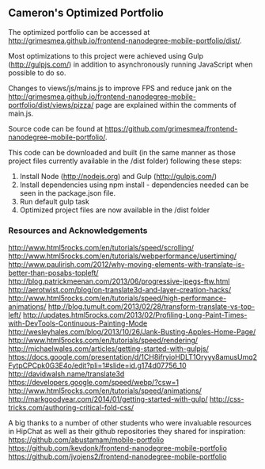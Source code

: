 ## Cameron's Optimized Portfolio
The optimized portfolio can be accessed at http://grimesmea.github.io/frontend-nanodegree-mobile-portfolio/dist/.

Most optimizations to this project were achieved using Gulp (http://gulpjs.com/) in addition to asynchronously running JavaScript when possible to do so.

Changes to views/js/mains.js to improve FPS and reduce jank on the  http://grimesmea.github.io/frontend-nanodegree-mobile-portfolio/dist/views/pizza/ page are explained within the comments of main.js.

Source code can be found at https://github.com/grimesmea/frontend-nanodegree-mobile-portfolio/.

This code can be downloaded and built (in the same manner as those project files currently available in the /dist folder) following these steps:
1. Install Node (http://nodejs.org) and Gulp (http://gulpjs.com/)
2. Install dependencies using npm install - dependencies needed can be seen in
the package.json file.
3. Run default gulp task
4. Optimized project files are now available in the /dist folder

### Resources and Acknowledgements
http://www.html5rocks.com/en/tutorials/speed/scrolling/
http://www.html5rocks.com/en/tutorials/webperformance/usertiming/
http://www.paulirish.com/2012/why-moving-elements-with-translate-is-better-than-posabs-topleft/
http://blog.patrickmeenan.com/2013/06/progressive-jpegs-ftw.html
http://aerotwist.com/blog/on-translate3d-and-layer-creation-hacks/
http://www.html5rocks.com/en/tutorials/speed/high-performance-animations/
http://blog.tumult.com/2013/02/28/transform-translate-vs-top-left/
http://updates.html5rocks.com/2013/02/Profiling-Long-Paint-Times-with-DevTools-Continuous-Painting-Mode
http://wesleyhales.com/blog/2013/10/26/Jank-Busting-Apples-Home-Page/
http://www.html5rocks.com/en/tutorials/speed/rendering/
http://michaelwales.com/articles/getting-started-with-gulpjs/
https://docs.google.com/presentation/d/1CH8ifryioHDLT1Oryyy8amusUmq2FytpCPCpk0G3E4o/edit?pli=1#slide=id.g174d07756_10
http://davidwalsh.name/translate3d
https://developers.google.com/speed/webp/?csw=1
http://www.html5rocks.com/en/tutorials/speed/animations/
http://markgoodyear.com/2014/01/getting-started-with-gulp/
http://css-tricks.com/authoring-critical-fold-css/

A big thanks to a number of other students who were invaluable resources in HipChat as well as their github repositories they shared for inspiration:
https://github.com/abustamam/mobile-portfolio
https://github.com/kevdonk/frontend-nanodegree-mobile-portfolio
https://github.com/jvojens2/frontend-nanodegree-mobile-portfolio
